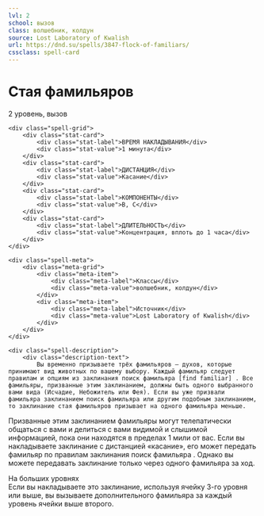 ```yaml
---
lvl: 2
school: вызов
class: волшебник, колдун
source: Lost Laboratory of Kwalish
url: https://dnd.su/spells/3847-flock-of-familiars/
cssclass: spell-card
---
```


<div class="spell-container">
    <div class="spell-header">
        <h1 class="spell-name">Стая фамильяров</h1>
        <div class="spell-level">2 уровень, вызов</div>
    </div>
    
    <div class="spell-grid">
        <div class="stat-card">
            <div class="stat-label">ВРЕМЯ НАКЛАДЫВАНИЯ</div>
            <div class="stat-value">1 минута</div>
        </div>
        <div class="stat-card">
            <div class="stat-label">ДИСТАНЦИЯ</div>
            <div class="stat-value">Касание</div>
        </div>
        <div class="stat-card">
            <div class="stat-label">КОМПОНЕНТЫ</div>
            <div class="stat-value">В, С</div>
        </div>
        <div class="stat-card">
            <div class="stat-label">ДЛИТЕЛЬНОСТЬ</div>
            <div class="stat-value">Концентрация, вплоть до 1 часа</div>
        </div>
    </div>
    
    <div class="spell-meta">
        <div class="meta-grid">
            <div class="meta-item">
                <div class="meta-label">Классы</div>
                <div class="meta-value">волшебник, колдун</div>
            </div>
            <div class="meta-item">
                <div class="meta-label">Источник</div>
                <div class="meta-value">Lost Laboratory of Kwalish</div>
            </div>
        </div>
    </div>
    
    <div class="spell-description">
        <div class="description-text">
            Вы временно призываете трёх фамильяров — духов, которые принимают вид животных по вашему выбору. Каждый фамильяр следует правилам и опциям из заклинания поиск фамильяра [find familiar] . Все фамильяры, призванные этим заклинанием, должны быть одного выбранного вами вида (Исчадие, Небожитель или Фея). Если вы уже призвали фамильяра заклинанием поиск фамильяра или другим подобным заклинанием, то заклинание стая фамильяров призывает на одного фамильяра меньше.
Призванные этим заклинанием фамильяры могут телепатически общаться с вами и делиться с вами видимой и слышимой информацией, пока они находятся в пределах 1 мили от вас.
Если вы накладываете заклинание с дистанцией «касание», его может передать фамильяр по правилам заклинания поиск фамильяра . Однако вы можете передавать заклинание только через одного фамильяра за ход.
        </div>
        <div class="higher-levels">
            <div class="higher-levels-title">На больших уровнях</div>
            <div class="higher-levels-text">
                Если вы накладываете это заклинание, используя ячейку 3-го уровня или выше, вы вызываете дополнительного фамильяра за каждый уровень ячейки выше второго.
            </div>
        </div>
    </div>
</div>